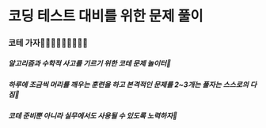 # 코딩 테스트 대비를 위한 문제 풀이
### 코테 가자🏃🏻‍♂️🏃🏻‍♂️🏃🏻‍♂️
##### 알고리즘과 수학적 사고를 기르기 위한 코테 문제 놀이터🎢
##### 하루에 조금씩 머리를 깨우는 훈련을 하고 본격적인 문제를 2~3개는 풀자는 스스로의 다짐🙌
##### 코테 준비뿐 아니라 실무에서도 사용될 수 있도록 노력하자🎉
